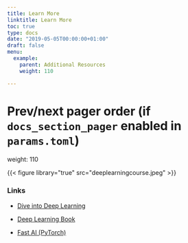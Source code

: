 ```yaml
---
title: Learn More
linktitle: Learn More
toc: true
type: docs
date: "2019-05-05T00:00:00+01:00"
draft: false
menu:
  example:
    parent: Additional Resources
    weight: 110

---
```

# Prev/next pager order (if `docs_section_pager` enabled in `params.toml`)
weight: 110

{{< figure library="true" src="deeplearningcourse.jpeg" >}}

### Links

* [Dive into Deep Learning](https://d2l.ai)

* [Deep Learning Book](https://www.deeplearningbook.org)

* [Fast AI (PyTorch)](https://www.fast.ai)
